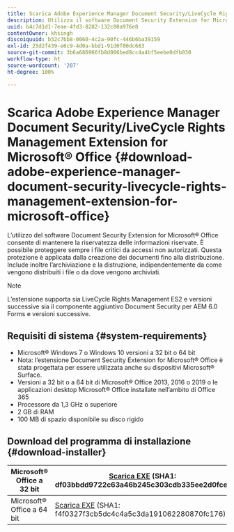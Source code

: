 ```yaml
---
title: Scarica Adobe Experience Manager Document Security/LiveCycle Rights Management Extension for Microsoft® Office
description: Utilizza il software Document Security Extension for Microsoft® Office per proteggere i file critici dall’accesso non autorizzato
uuid: b4c7d1d1-7eae-4fd3-8282-132c80a976e8
contentOwner: khsingh
discoiquuid: b32c7bb8-0060-4c2a-90fc-446b6ba39159
exl-id: 25d2f439-e6c9-4d0a-bbd1-91d0f00dc683
source-git-commit: 3b6a686966fb8d006bed8cc4a4bf5eebe0dfb030
workflow-type: ht
source-wordcount: '207'
ht-degree: 100%

---
```


# Scarica Adobe Experience Manager Document Security/LiveCycle Rights Management Extension for Microsoft® Office {#download-adobe-experience-manager-document-security-livecycle-rights-management-extension-for-microsoft-office}

L’utilizzo del software Document Security Extension for Microsoft® Office consente di mantenere la riservatezza delle informazioni riservate. È possibile proteggere sempre i file critici da accessi non autorizzati. Questa protezione è applicata dalla creazione dei documenti fino alla distribuzione. Include inoltre l’archiviazione e la distruzione, indipendentemente da come vengono distribuiti i file o da dove vengono archiviati.

>[!NOTE]
>
>L’estensione supporta sia LiveCycle Rights Management ES2 e versioni successive sia il componente aggiuntivo Document Security per AEM 6.0 Forms e versioni successive.

## Requisiti di sistema {#system-requirements}

* Microsoft® Windows 7 o Windows 10 versioni a 32 bit o 64 bit
* Nota: l’estensione Document Security Extension for Microsoft® Office è stata progettata per essere utilizzata anche su dispositivi Microsoft® Surface.
* Versioni a 32 bit o a 64 bit di Microsoft® Office 2013, 2016 o 2019 o le applicazioni desktop Microsoft® Office installate nell’ambito di Office 365
* Processore da 1,3 GHz o superiore
* 2 GB di RAM
* 100 MB di spazio disponibile su disco rigido

## Download del programma di installazione {#download-installer}

| Microsoft® Office a 32 bit | [Scarica EXE](https://download.macromedia.com/pub/livecycle/policyserver/DocumentSecurityExtensionforMicrosoftOffice.exe) (SHA1: df03bbdd9722c63a46b245c303cdb335ee2d0fce) | [Scarica MSI](https://download.macromedia.com/pub/livecycle/policyserver/DocumentSecurityExtensionforMicrosoftOffice.zip) (SHA1: e70661f72ba640c37911c6d17d520ceaf84c2122) |
|---|---|---|
| Microsoft® Office a 64 bit | [Scarica EXE](https://download.macromedia.com/pub/livecycle/policyserver/DocumentSecurityExtensionforMicrosoftOffice64.exe) (SHA1: f4f0327f3cb5dc4c4a5c3da191062280870fc176) | [Scarica MSI](https://download.macromedia.com/pub/livecycle/policyserver/DocumentSecurityExtensionforMicrosoftOffice64.zip) (SHA1: 73f408f860143008915ee86b13edd0e76789b4fc) |
